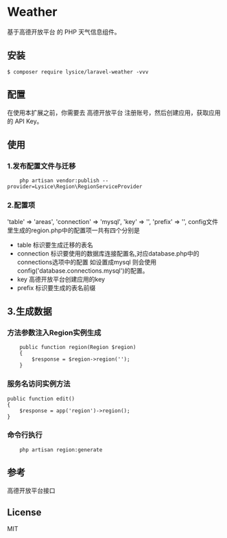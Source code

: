 # Weather
基于高德开放平台 的 PHP 天气信息组件。
## 安装
```
$ composer require lysice/laravel-weather -vvv
```
## 配置
在使用本扩展之前，你需要去 高德开放平台 注册账号，然后创建应用，获取应用的 API Key。
## 使用
### 1.发布配置文件与迁移
```
    php artisan vendor:publish --provider=Lysice\Region\RegionServiceProvider
```
### 2.配置项
'table' => 'areas',
    'connection' => 'mysql',
    'key' => '',
    'prefix' => '',
config文件里生成的region.php中的配置项一共有四个分别是
- table 标识要生成迁移的表名
- connection 标识要使用的数据库连接配置名,对应database.php中的connections选项中的配置 如设置成mysql 则会使用 config('database.connections.mysql')的配置。
- key 高德开放平台创建应用的key
- prefix 标识要生成的表名前缀

## 3.生成数据
### 方法参数注入Region实例生成
```
    public function region(Region $region) 
    {
        $response = $region->region('');
    }
```
### 服务名访问实例方法
    public function edit() 
    {
        $response = app('region')->region();
    }
### 命令行执行
```
    php artisan region:generate
```
## 参考
高德开放平台接口

## License
MIT
